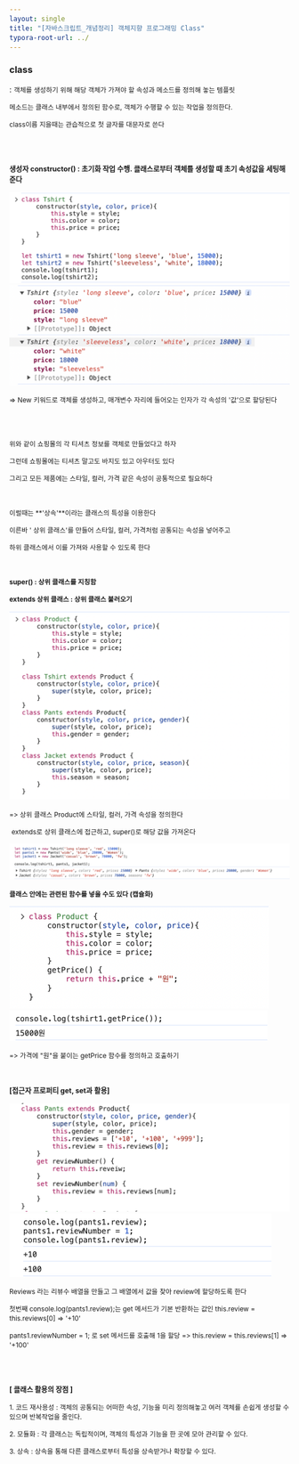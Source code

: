 ```yaml
---
layout: single
title: "[자바스크립트_개념정리] 객체지향 프로그래밍 Class"
typora-root-url: ../
---
```






### class



: <span style="font-size:85%">객체를 생성하기 위해 해당 객체가 가져야 할 속성과 메소드를 정의해 놓는 템플릿</span>

  <span style="font-size:85%">메소드는 클래스 내부에서 정의된 함수로, 객체가 수행할 수 있는 작업을 정의한다.</span>

  <span style="font-size:85%">class이름 지을때는 관습적으로 첫 글자를 대문자로 쓴다</span>



<br>

<br>

<span style="font-size:90%; font-weight:bold;">생성자 constructor() : 초기화 작업 수행. 클래스로부터 객체를 생성할 때 초기 속성값을 세팅해준다</span>



<img src="/images/2024-06-22-class/image-20240623005856599.png" alt="image-20240623005856599" style="zoom:50%;" />

<img src="/images/2024-06-22-class/image-20240623005911778.png" alt="image-20240623005911778" style="zoom:50%;" />

<span style="font-size:85%;">=> New 키워드로 객체를 생성하고, 매개변수 자리에 들어오는 인자가 각 속성의 '값'으로 할당된다</span>

<br>

<br>

<span style="font-size:85%;">위와 같이 쇼핑몰의 각 티셔츠 정보를 객체로 만들었다고 하자</span>

<span style="font-size:85%;">그런데 쇼핑몰에는 티셔츠 말고도 바지도 있고 아우터도 있다</span>

<span style="font-size:85%;">그리고 모든 제품에는 스타일, 컬러, 가격 같은 속성이 공통적으로 필요하다</span>

<br>

<span style="font-size:85%;">이럴때는 **'상속'**이라는 클래스의 특성을 이용한다</span>

<span style="font-size:85%;">이른바 ' 상위 클래스'를 만들어 스타일, 컬러, 가격처럼 공통되는 속성을 넣어주고</span>

<span style="font-size:85%;">하위 클래스에서 이를 가져와 사용할 수 있도록 한다</span>

<br>

<span style="font-size:85%; font-weight: bold;">super() : 상위 클래스를 지칭함</span>

<span style="font-size:85%; font-weight: bold;">extends 상위 클래스 : 상위 클래스 불러오기</span>



<img src="/images/2024-06-22-class/image-20240623011732202.png" alt="image-20240623011732202" style="zoom:50%;" />

<span style="font-size:85%;">=> 상위 클래스 Product에 스타일, 컬러, 가격 속성을 정의한다 </span>

​	<span style="font-size:85%;">extends로 상위 클래스에 접근하고, super()로 해당 값을 가져온다</span>



<img src="/images/2024-06-22-class/image-20240623011805716.png" alt="image-20240623011805716" style="zoom:50%;" />

<br>



<span style="font-size:85%; font-weight:bold;">클래스 안에는 관련된 함수를 넣을 수도 있다 (캡슐화)</span>

<img src="/images/2024-06-22-class/image-20240623012932730.png" alt="image-20240623012932730" style="zoom:50%;" />

<img src="/images/2024-06-22-class/image-20240623012952986.png" alt="image-20240623012952986" style="zoom:50%;" />

<span style="font-size:85%;">=> 가격에 "원"을 붙이는 getPrice 함수를 정의하고 호출하기</span>

<br>

<span style="font-size:90%; font-weight: bold;">[접근자 프로퍼티 get, set과 활용]</span>

<img src="/images/2024-06-22-class/image-20240623015512829.png" alt="image-20240623015512829" style="zoom:50%;" />

<img src="/images/2024-06-22-class/image-20240623015530004.png" alt="image-20240623015530004" style="zoom:50%;" />

<span style="font-size:85%;">Reviews 라는 리뷰수 배열을 만들고 그 배열에서 값을 찾아 review에 할당하도록 한다</span>

<span style="font-size:85%;">첫번째 console.log(pants1.review);는 get 메서드가 기본 반환하는 값인 this.review = this.reviews[0] => '+10'</span>

<span style="font-size:85%;">pants1.reviewNumber = 1;  로 set 메서드를 호출해 1을 할당 => this.review = this.reviews[1] => '+100'</span>

<br>

<br>

<span style="font-size:90%; font-weight:bold;">[ 클래스 활용의 장점 ]</span>

<span style="font-size:85%">1. 코드 재사용성 : 객체의 공통되는 어떠한 속성, 기능을 미리 정의해놓고 여러 객체를 손쉽게 생성할 수 있으며 반복작업을 줄인다.</span>

<span style="font-size:85%">2. 모듈화 : 각 클래스는 독립적이며, 객체의 특성과 기능을 한 곳에 모아 관리할 수 있다.</span>

<span style="font-size:85%">3. 상속 : 상속을 통해 다른 클래스로부터 특성을 상속받거나 확장할 수 있다.</span>







